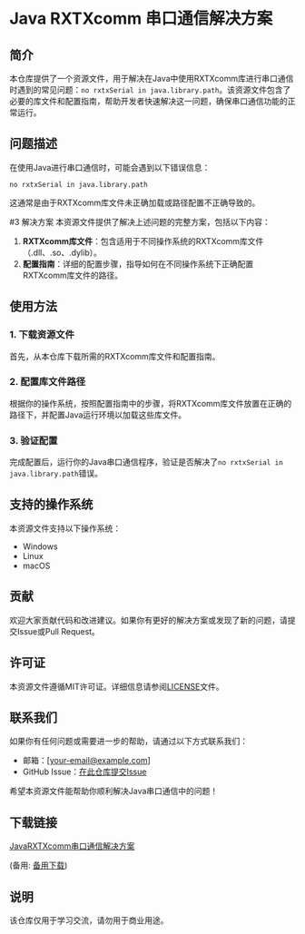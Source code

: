 # Java RXTXcomm 串口通信解决方案

## 简介
本仓库提供了一个资源文件，用于解决在Java中使用RXTXcomm库进行串口通信时遇到的常见问题：`no rxtxSerial in java.library.path`。该资源文件包含了必要的库文件和配置指南，帮助开发者快速解决这一问题，确保串口通信功能的正常运行。

## 问题描述
在使用Java进行串口通信时，可能会遇到以下错误信息：
```
no rxtxSerial in java.library.path
```
这通常是由于RXTXcomm库文件未正确加载或路径配置不正确导致的。

#3 解决方案
本资源文件提供了解决上述问题的完整方案，包括以下内容：

1. **RXTXcomm库文件**：包含适用于不同操作系统的RXTXcomm库文件（.dll、.so、.dylib）。
2. **配置指南**：详细的配置步骤，指导如何在不同操作系统下正确配置RXTXcomm库文件的路径。

## 使用方法
### 1. 下载资源文件
首先，从本仓库下载所需的RXTXcomm库文件和配置指南。

### 2. 配置库文件路径
根据你的操作系统，按照配置指南中的步骤，将RXTXcomm库文件放置在正确的路径下，并配置Java运行环境以加载这些库文件。

### 3. 验证配置
完成配置后，运行你的Java串口通信程序，验证是否解决了`no rxtxSerial in java.library.path`错误。

## 支持的操作系统
本资源文件支持以下操作系统：
- Windows
- Linux
- macOS

## 贡献
欢迎大家贡献代码和改进建议。如果你有更好的解决方案或发现了新的问题，请提交Issue或Pull Request。

## 许可证
本资源文件遵循MIT许可证。详细信息请参阅[LICENSE](LICENSE)文件。

## 联系我们
如果你有任何问题或需要进一步的帮助，请通过以下方式联系我们：
- 邮箱：[your-email@example.com]
- GitHub Issue：[在此仓库提交Issue](https://github.com/your-repo/issues)

希望本资源文件能帮助你顺利解决Java串口通信中的问题！

## 下载链接
[JavaRXTXcomm串口通信解决方案](https://pan.quark.cn/s/8f6609f6af4f) 

(备用: [备用下载](https://pan.baidu.com/s/1NZg7O4bDgM3RglTkFALxPg?pwd=1234))

## 说明

该仓库仅用于学习交流，请勿用于商业用途。
